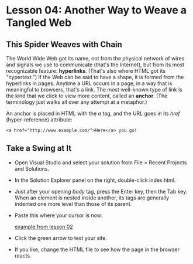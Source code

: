 Lesson 04: Another Way to Weave a Tangled Web
=============================================

This Spider Weaves with Chain
-----------------------------

The World Wide Web got its name, not from the physical network of wires and signals we use to communicate (that's the Internet), but from its most recognizable feature: **hyperlinks**. (That's also where HTML got its "hypertext.") If the Web can be said to have a shape, it is formed from the hyperlinks in pages. Anytime a URL occurs in a page, in a way that is meaningful to browsers, that's a link. The most well-known type of link is the kind that we click to view more content, called an **anchor**. (The terminology just walks all over any attempt at a metaphor.)

An anchor is placed in HTML with the *a* tag, and the URL goes in its *href* (hyper-reference) attribute:

    <a href="http://www.example.com/">Here</a> you go!

Take a Swing at It
------------------

* Open Visual Studio and select your solution from File > Recent Projects and Solutions.
* In the Solution Explorer panel on the right, double-click index.html.
* Just after your opening *body* tag, press the Enter key, then the Tab key. When an element is nested inside another, its tags are generally indented one more level than those of its parent.
* Paste this where your cursor is now:


    <a href="02.html">example from lesson 02</a>

* Click the green arrow to test your site.
* If you like, change the HTML file to see how the page in the browser reacts.

